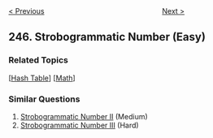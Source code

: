 <!--|This file generated by command(leetcode description); DO NOT EDIT.    |-->
<!--+----------------------------------------------------------------------+-->
<!--|@author    Openset <openset.wang@gmail.com>                           |-->
<!--|@link      https://github.com/openset                                 |-->
<!--|@home      https://github.com/openset/leetcode                        |-->
<!--+----------------------------------------------------------------------+-->

[< Previous](https://github.com/openset/leetcode/tree/master/problems/shortest-word-distance-iii "Shortest Word Distance III")
　　　　　　　　　　　　　　　　
[Next >](https://github.com/openset/leetcode/tree/master/problems/strobogrammatic-number-ii "Strobogrammatic Number II")

## 246. Strobogrammatic Number (Easy)



### Related Topics
  [[Hash Table](https://github.com/openset/leetcode/tree/master/tag/hash-table/README.md)]
  [[Math](https://github.com/openset/leetcode/tree/master/tag/math/README.md)]

### Similar Questions
  1. [Strobogrammatic Number II](https://github.com/openset/leetcode/tree/master/problems/strobogrammatic-number-ii) (Medium)
  1. [Strobogrammatic Number III](https://github.com/openset/leetcode/tree/master/problems/strobogrammatic-number-iii) (Hard)
